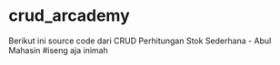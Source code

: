# crud_arcademy
Berikut ini source code dari CRUD Perhitungan Stok Sederhana - Abul Mahasin 
#iseng aja inimah

